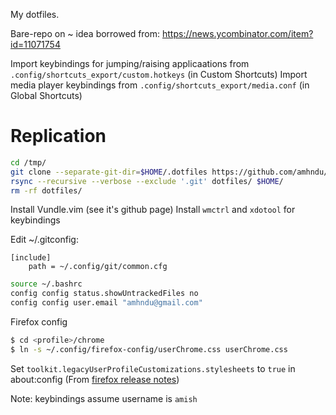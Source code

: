 My dotfiles.

Bare-repo on ~ idea borrowed from: https://news.ycombinator.com/item?id=11071754

Import keybindings for jumping/raising applicaations from `.config/shortcuts_export/custom.hotkeys` (in Custom Shortcuts)
Import media player keybindings from `.config/shortcuts_export/media.conf` (in Global Shortcuts)

# Replication

```sh
cd /tmp/
git clone --separate-git-dir=$HOME/.dotfiles https://github.com/amhndu/dotfiles dotfiles
rsync --recursive --verbose --exclude '.git' dotfiles/ $HOME/
rm -rf dotfiles/
```

Install Vundle.vim (see it's github page)
Install `wmctrl` and `xdotool` for keybindings

Edit ~/.gitconfig:
```
[include]
    path = ~/.config/git/common.cfg
```

```sh
source ~/.bashrc
config config status.showUntrackedFiles no
config config user.email "amhndu@gmail.com"
```

Firefox config
```sh
$ cd <profile>/chrome
$ ln -s ~/.config/firefox-config/userChrome.css userChrome.css
```
Set `toolkit.legacyUserProfileCustomizations.stylesheets` to `true` in about:config (From [firefox release notes](https://www.mozilla.org/en-US/firefox/69.0/releasenotes/))

Note: keybindings assume username is `amish`
